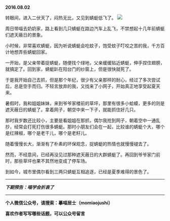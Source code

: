 **2016.08.02**

转眼间，进入二伏天了，闷热无比，又见到蜻蜓低飞了。
![](http://upload-images.jianshu.io/upload_images/51001-f4952aa90f726b33.jpg?imageMogr2/auto-orient/strip%7CimageView2/2/w/1240)

周日带喵去奶奶家，路上看到几只蜻蜓在路边汽车上乱飞，不禁想起十几年前蜻蜓们遮天蔽日的景象。

小时候，非常喜欢蜻蜓，因为听说蜻蜓会吃蚊子，饱受蚊子叮咬之苦的我，千方百计地想弄些蜻蜓回家。

一开始，是父亲带着捉蜻蜓，随便找个绿地，父亲缓缓贴近蜻蜓，伸手捏住翅膀，就搞定了。回到家，蜻蜓趴在阳台门的纱窗上，但是很快就死了。

于是我开始自己去抓，但是那个年纪，很少有父亲那样的耐心，经过了多次尝试后，总是空手而归。不轻言放弃的我，又找来了小网子，开始真正地享受起夏天来。

暑假时，我和姐姐妹妹，来到爷爷家楼前的草坪，那里有很多小蛤蟆，更多的则是遮天蔽日的蜻蜓了。拿着网子，朝空中来一下子，就能抓住好几只。

那时我岁数还比较小，主要是看姐姐在那抓，偶尔我抢到网子，朝着空中一通乱抄，经常会打死打伤很多蜻蜓。那时小朋友们会在一起，比较谁的蜻蜓个大，哪个是红辣椒，哪个是老干儿，哪个是老籽儿。

随着慢慢长大，渐渐有了朴素的环保观念，捉蜻蜓的热情也就慢慢褪去了。

然而，不经意间，已经再没见过那种遮天蔽日的大群蜻蜓了。再回到爷爷家门前时，那些草坪也果不其然地变成了停车场。

到如今，城市里偶尔看到三两只蜻蜓互相追逐，已经是夏季难得的景色了。

***

***下期预告：喵学会折衷了***

***

**个人微信公众号，请搜索：摹喵居士（momiaojushi）**

**喜欢作者写写哪些话题，可以公众号留言**